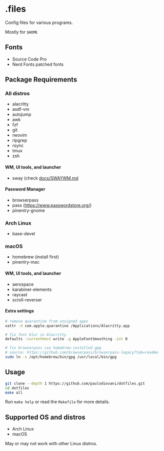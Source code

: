 # .files

Config files for various programs.

Mostly for `$HOME`

## Fonts

- Source Code Pro
- Nerd Fonts patched fonts

## Package Requirements

### All distros

- alacritty
- asdf-vm
- autojump
- awk
- fzf
- git
- neovim
- ripgrep
- rsync
- tmux
- zsh

#### WM, UI tools, and launcher

- sway (check [docs/SWAYWM.md](docs/SWAYWM.md)

#### Password Manager

- browserpass
- pass (https://www.passwordstore.org/)
- pinentry-gnome

### Arch Linux

- base-devel

### macOS

- homebrew (install first)
- pinentry-mac

#### WM, UI tools, and launcher

- aerospace
- karabiner-elements
- raycast
- scroll-reverser

#### Extra settings

```bash
# remove quarantine from unsigned apps
xattr -d com.apple.quarantine /Applications/Alacritty.app

# fix font blur in Alacritty
defaults -currentHost write -g AppleFontSmoothing -int 0

# fix browserpass use homebrew-installed gpg
# source: https://github.com/browserpass/browserpass-legacy?tab=readme-ov-file#faq-1
sudo ln -s /opt/homebrew/bin/gpg /usr/local/bin/gpg
```

## Usage

```bash
git clone --depth 1 https://github.com/paulodiovani/dotfiles.git
cd dotfiles
make all
```

Run `make help` or read the `Makefile` for more details.

## Supported OS and distros

- Arch Linux
- macOS

May or may not work with other Linux distros.
